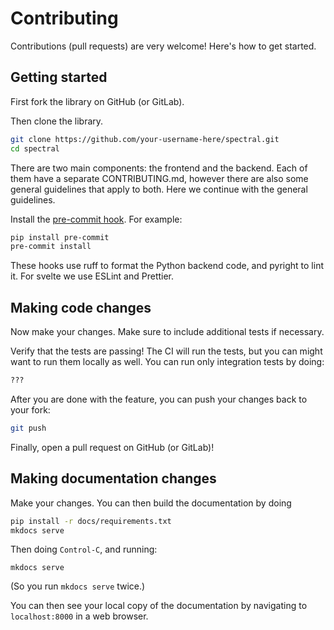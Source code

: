 # Contributing

Contributions (pull requests) are very welcome! Here's how to get started.

## Getting started

First fork the library on GitHub (or GitLab).

Then clone the library.

```bash
git clone https://github.com/your-username-here/spectral.git
cd spectral
```

There are two main components: the frontend and the backend. Each of them have a separate CONTRIBUTING.md, however there are also some general guidelines that apply to both. Here we continue with the general guidelines.

Install the [pre-commit hook](https://pre-commit.com/#install). For example:

```bash
pip install pre-commit
pre-commit install
```

These hooks use ruff to format the Python backend code, and pyright to lint it. For svelte we use ESLint and Prettier.

## Making code changes 

Now make your changes. Make sure to include additional tests if necessary.

Verify that the tests are passing! The CI will run the tests, but you can might want to run them locally as well. You can run only integration tests by doing:

```bash
???
```

After you are done with the feature, you can push your changes back to your fork:

```bash
git push
```

Finally, open a pull request on GitHub (or GitLab)!

## Making documentation changes

Make your changes. You can then build the documentation by doing

```bash
pip install -r docs/requirements.txt
mkdocs serve
```

Then doing `Control-C`, and running:

```
mkdocs serve
```

(So you run `mkdocs serve` twice.)

You can then see your local copy of the documentation by navigating to `localhost:8000` in a web browser.
